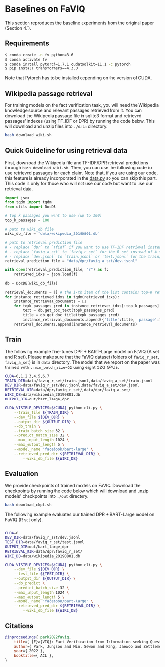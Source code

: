 # Baselines on FaVIQ

This section reproduces the baseline experiments from the original paper (Section 4.1).

## Requirements

```bash
$ conda create -n fv python=3.6
$ conda activate fv
$ conda install pytorch=1.7.1 cudatoolkit=11.1 -c pytorch
$ pip install transformers==4.3.0
```
Note that Pytorch has to be installed depending on the version of CUDA.

## Wikipedia passage retrieval

For training models on the fact verification task, you will need the Wikipedia knowledge source and relevant passages retrieved from it.
You can download the Wikipedia passage file in sqlite3 format and retrieved passages' indexes (using TF_IDF or DPR) by running the code below.
This will download and unzip files into `./data` directory.

```bash
bash download_wiki.sh
```

## Quick Guideline for using retrieval data
First, download the Wikipedia file and TF-IDF/DPR retrieval predictions through `bash download_wiki.sh`. Then, you can use the following code to use retrieved passages for each claim.
Note that, if you are using our code, this feature is already incorporated in
the [data.py](https://github.com/faviq/faviq/blob/main/codes/data.py#L116-L125) so you can skip this part.
This code is only for those who will not use our code but want to use our retrieval data.

```python
import json
from tqdm import tqdm
from utils import DocDB

# top k passages you want to use (up to 100)
top_k_passages = 100

# path to wiki_db file
wiki_db_file = "data/wikipedia_20190801.db"

# path to retrieval prediction file
# - replace `dpr` to `tfidf` if you want to use TF-IDF retrieval instead of DPR
# - replace `faviq_a_set` to `faviq_r_set` for the R set instead of A set
# - replace `dev.jsonl` to `train.jsonl` or `test.jsonl` for the train/test data instead of the dev data
retrieval_prediction_file = "data/dpr/faviq_a_set/dev.jsonl"

with open(retrieval_prediction_file, "r") as f:
    retrieved_idxs = json.load(f)

db = DocDB(wiki_db_file)

retrieval_documents = [] # the i-th item of the list contains top-K retrived passages for the i-th claim
for instance_retrieved_idxs in tqdm(retrieved_idxs):
    instance_retrieval_documents = []
    for topk_passages_pred in instance_retrieved_idxs[:top_k_passages]:
        text = db.get_doc_text(topk_passages_pred)
        title = db.get_doc_title(topk_passages_pred)
        instance_retrieval_documents.append({'title':title, 'passage':text})
    retrieval_documents.append(instance_retrieval_documents)
```

## Train

The following example fine-tunes DPR + BART-Large model on FaVIQ (A set and R set).
Please make sure that the FaVIQ dataset (folders of `faviq_r_set`, `faviq_a_set`) is in `data` directory.
The model that we report on the paper was trained with `train_batch_size=32` using eight 32G GPUs.

```bash
CUDA=0,1,2,3,4,5,6,7
TRAIN_DIR=data/faviq_r_set/train.jsonl,data/faviq_a_set/train.jsonl
DEV_DIR=data/faviq_r_set/dev.jsonl,data/faviq_a_set/dev.jsonl
RETRIEVAL_DIR=data/dpr/faviq_r_set/,data/dpr/faviq_a_set/
WIKI_DB=data/wikipedia_20190801.db
OUTPUT_DIR=out/bart_large_dpr

CUDA_VISIBLE_DEVICES=${CUDA} python cli.py \
	--train_file ${TRAIN_DIR} \
	--dev_file ${DEV_DIR} \
	--output_dir ${OUTPUT_DIR} \
	--do_train \
	--train_batch_size 32 \
	--predict_batch_size 32 \
	--max_input_length 1024 \
	--max_output_length 5 \
	--model_name 'facebook/bart-large' \
	--retrieved_pred_dir ${RETRIEVAL_DIR} \
    	--wiki_db_file ${WIKI_DB}
```

## Evaluation

We provide checkpoints of trained models on FaVIQ.
Download the checkpoints by running the code below which will download and unzip models' checkpoints into `./out` directory.

```bash
bash download_ckpt.sh
```

The following example evaluates our trained DPR + BART-Large model on FaVIQ (R set only).

```bash

CUDA=0
DEV_DIR=data/faviq_r_set/dev.jsonl
TEST_DIR=data/faviq_r_set/test.jsonl
OUTPUT_DIR=out/bart_large_dpr
RETRIEVAL_DIR=data/dpr/faviq_r_set/
WIKI_DB=data/wikipedia_20190801.db

CUDA_VISIBLE_DEVICES=${CUDA} python cli.py \
	--dev_file ${DEV_DIR} \
	--test_file ${TEST_DIR} \
	--output_dir ${OUTPUT_DIR} \
	--do_predict \
	--predict_batch_size 32 \
	--max_input_length 1024 \
	--max_output_length 5 \
	--model_name 'facebook/bart-large' \
	--retrieved_pred_dir ${RETRIEVAL_DIR} \
    	--wiki_db_file ${WIKI_DB}
```

## Citations
```bibtex
@inproceedings{ park2022faviq,
    title={ {F}a{VIQ}: Fact Verification from Information seeking Questions },
    author={ Park, Jungsoo and Min, Sewon and Kang, Jaewoo and Zettlemoyer, Luke and Hajishirzi, Hannaneh },
    year={ 2022 },
    booktitle={ ACL },
}
```
